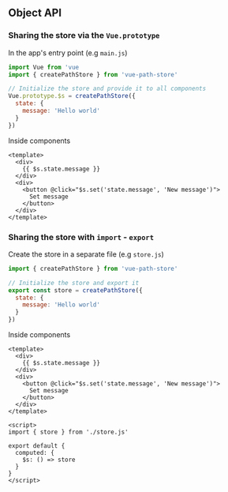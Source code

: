 ## Object API

### Sharing the store via the `Vue.prototype`

In the app's entry point (e.g `main.js`)
```js
import Vue from 'vue
import { createPathStore } from 'vue-path-store'

// Initialize the store and provide it to all components
Vue.prototype.$s = createPathStore({
  state: {
    message: 'Hello world'
  }
})
```

Inside components
```vue
<template>
  <div>
    {{ $s.state.message }}
  </div>
  <div>
    <button @click="$s.set('state.message', 'New message')">
      Set message
    </button>
  </div>
</template>
```

### Sharing the store with `import` - `export`

Create the store in a separate file (e.g `store.js`)
```js
import { createPathStore } from 'vue-path-store'

// Initialize the store and export it
export const store = createPathStore({
  state: {
    message: 'Hello world'
  }
})
```

Inside components
```vue
<template>
  <div>
    {{ $s.state.message }}
  </div>
  <div>
    <button @click="$s.set('state.message', 'New message')">
      Set message
    </button>
  </div>
</template>

<script>
import { store } from './store.js'

export default {
  computed: {
    $s: () => store
  }
}
</script>

```